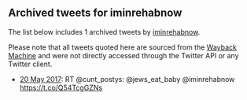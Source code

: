 ## Archived tweets for iminrehabnow

The list below includes 1 archived tweets by
[iminrehabnow](https://twitter.com/iminrehabnow).

Please note that all tweets quoted here are sourced from the
[Wayback Machine](https://web.archive.org) and were not directly accessed through the Twitter API or
any Twitter client.

* [20 May 2017](https://web.archive.org/web/20170520134816/https://twitter.com/iminrehabnow/status/865927155431211009): RT @cunt_postys: @jews_eat_baby @iminrehabnow  https://t.co/Q54TcgGZNs <!--865927155431211009-->
